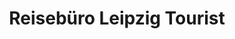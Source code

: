 ---
title: "Reisebüro Leipzig Tourist"
url: /leipzig/reisebuero-leipzig-tourist/
shop: Reisebüro
---